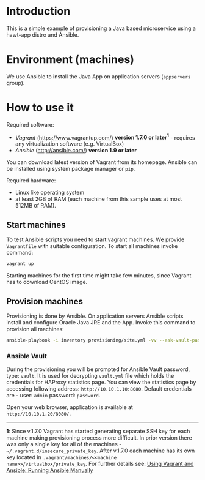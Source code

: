 # Introduction

This is a simple example of provisioning a Java based microservice using a hawt-app distro and Ansible.

# Environment (machines)

We use Ansible to install the Java App on application servers (```appservers``` group).

# How to use it

Required software:
>
 * *Vagrant* (https://www.vagrantup.com/) **version 1.7.0 or later<sup>1</sup>** - requires any virtualization software (e.g. VirtualBox)
 * *Ansible* (http://ansible.com/) **version 1.9 or later**

You can download latest version of Vagrant from its homepage. Ansible can be installed using system package manager or ```pip```.

Required hardware:

 * Linux like operating system
 * at least 2GB of RAM (each machine from this sample uses at most 512MB of RAM).

## Start machines

To test Ansible scripts you need to start vagrant machines. We provide ```Vagrantfile``` with suitable configuration. To start all machines invoke command:
```bash
vagrant up
```

Starting machines for the first time might take few minutes, since Vagrant has to download CentOS image.

## Provision machines

Provisioning is done by Ansible. On application servers Ansible scripts install and configure Oracle Java JRE and the App.
Invoke this command to provision all machines:
```bash
ansible-playbook -i inventory provisioning/site.yml -vv --ask-vault-pass
```

### Ansible Vault

During the provisioning you will be prompted for Ansible Vault password, type: ```vault```. It is used for decrypting ```vault.yml``` file which holds the credentials for HAProxy statistics page. You can view the statistics page by accessing following address: ```http://10.10.1.10:8080```. Default credentials are - user: ```admin``` password: ```password```.

Open your web browser, application is available at ```http://10.10.1.20/8080/```.

- - -

**1**: Since v.1.7.0  Vagrant has started generating separate SSH key for each machine making provisioning process more difficult. In prior version there was only a single key for all of the machines - ```~/.vagrant.d/insecure_private_key```. After v.1.7.0 each machine has its own key located in ```.vagrant/machines/<<machine name>>/virtualbox/private_key```. For further details see: [Using Vagrant and Ansible: Running Ansible Manually](http://docs.ansible.com/guide_vagrant.html#running-ansible-manually)
